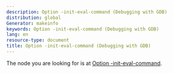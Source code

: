 ```yaml
---
description: Option -init-eval-command (Debugging with GDB)
distribution: global
Generator: makeinfo
keywords: Option -init-eval-command (Debugging with GDB)
lang: en
resource-type: document
title: Option -init-eval-command (Debugging with GDB)
---
```

The node you are looking for is at [Option -init-eval-command](Startup.html#Option-_002dinit_002deval_002dcommand).
